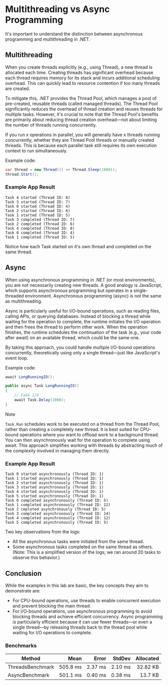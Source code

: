 # Multithreading vs Async Programming

It's important to understand the distinction between asynchronous programming and multithreading in .NET.

## Multithreading

When you create threads explicitly (e.g., using Thread), a new thread is allocated each time. Creating threads has significant overhead because each thread requires memory for its stack and incurs additional scheduling overhead. This can quickly lead to resource contention if too many threads are created.

To mitigate this, .NET provides the Thread Pool, which manages a pool of pre-created, reusable threads (called managed threads). The Thread Pool significantly reduces the overhead of thread creation and reuses threads for multiple tasks. However, it's crucial to note that the Thread Pool's benefits are primarily about reducing thread creation overhead—not about limiting the number of threads running concurrently.

If you run x operations in parallel, you will generally have x threads running concurrently, whether they are Thread Pool threads or manually created threads. This is because each parallel task still requires its own execution context to run simultaneously.

Example code:
```C#
var thread = new Thread(() => Thread.Sleep(1000));
thread.Start();
```

### Example App Result

```
Task 4 started (Thread ID: 8)
Task 3 started (Thread ID: 7)
Task 0 started (Thread ID: 4)
Task 2 started (Thread ID: 6)
Task 1 started (Thread ID: 5)
Task 3 completed (Thread ID: 7)
Task 2 completed (Thread ID: 6)
Task 4 completed (Thread ID: 8)
Task 0 completed (Thread ID: 4)
Task 1 completed (Thread ID: 5)
```

Notice how each Task started on it's own thread and completed on the same thread.

## Async

When using asynchronous programming in .NET (or most environments), you are not necessarily creating new threads. A good analogy is JavaScript, which supports asynchronous programming but operates in a single-threaded environment. Asynchronous programming (async) is not the same as multithreading.

Async is particularly useful for I/O-bound operations, such as reading files, calling APIs, or querying databases. Instead of blocking a thread while waiting for the operation to complete, the runtime initiates the I/O operation and then frees the thread to perform other work. When the operation finishes, the runtime schedules the continuation of the task (e.g., your code after await) on an available thread, which could be the same one.

By taking this approach, you could handle multiple I/O-bound operations concurrently, theoretically using only a single thread—just like JavaScript's event loop.

Example code:
```C#
await LongRunningIO();

public async Task LongRunningIO()
{
    // Fake I/O
    await Task.Delay(1000);
}
```

> [!NOTE]
> `Task.Run` schedules work to be executed on a thread from the Thread Pool, rather than creating a completely new thread. It is best suited for CPU-bound  operations where you want to offload work to a background thread. You can then asynchronously wait for the operation to complete using await. This approach simplifies working with threads by abstracting much of the complexity involved in managing them directly.

### Example App Result

```
Task 0 started asynchronously (Thread ID: 1)
Task 1 started asynchronously (Thread ID: 1)
Task 2 started asynchronously (Thread ID: 1)
Task 3 started asynchronously (Thread ID: 1)
Task 4 started asynchronously (Thread ID: 1)
Task 5 started asynchronously (Thread ID: 1)
Task 0 completed asynchronously (Thread ID: 5)
Task 1 completed asynchronously (Thread ID: 12)
Task 2 cmpleted asynchronously (Thread ID: 5)
Task 3 completed asynchronously (Thread ID: 14)
Task 4 completed asynchronously (Thread ID: 12)
Task 5 completed asynchronously (Thread ID: 5)
```

Two key observations from the logs:

- All the asynchronous tasks were initiated from the same thread.
- Some asynchronous tasks completed on the same thread as others. (Note: This is a simplified version of the logs; we ran around 20 tasks to observe this behavior.)

## Conclusion

While the examples in this lab are basic, the key concepts they aim to demonstrate are:
- For CPU-bound operations, use threads to enable concurrent execution and prevent blocking the main thread.
- For I/O-bound operations, use asynchronous programming to avoid blocking threads and achieve efficient concurrency. Async programming is particularly efficient because it can use fewer threads—or even a single thread—by releasing threads back to the thread pool while waiting for I/O operations to complete.

### Benchmarks

| Method           | Mean     | Error   | StdDev  | Allocated |
|----------------- |---------:|--------:|--------:|----------:|
| ThreadsBenchmark | 505.8 ms | 2.37 ms | 2.10 ms |  32.82 KB |
| AsyncBenchmark   | 501.1 ms | 0.40 ms | 0.38 ms |   13.7 KB |